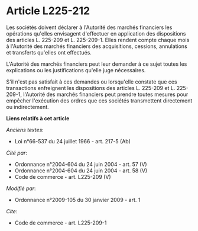 # Article L225-212

Les sociétés doivent déclarer à l'Autorité des marchés financiers les opérations qu'elles envisagent d'effectuer en
application des dispositions des articles L. 225-209 et L. 225-209-1. Elles rendent compte chaque mois à l'Autorité des
marchés financiers des acquisitions, cessions, annulations et transferts qu'elles ont effectués.

L'Autorité des marchés financiers peut leur demander à ce sujet toutes les explications ou les justifications qu'elle juge
nécessaires.

S'il n'est pas satisfait à ces demandes ou lorsqu'elle constate que ces transactions enfreignent les dispositions des
articles L. 225-209 et L. 225-209-1, l'Autorité des marchés financiers peut prendre toutes mesures pour empêcher l'exécution
des ordres que ces sociétés transmettent directement ou indirectement.

**Liens relatifs à cet article**

_Anciens textes_:

  - Loi n°66-537 du 24 juillet 1966 - art. 217-5 (Ab)

_Cité par_:

  - Ordonnance n°2004-604 du 24 juin 2004 - art. 57 (V)
  - Ordonnance n°2004-604 du 24 juin 2004 - art. 58 (V)
  - Code de commerce - art. L225-209 (V)

_Modifié par_:

  - Ordonnance n°2009-105 du 30 janvier 2009 - art. 1

_Cite_:

  - Code de commerce - art. L225-209-1

